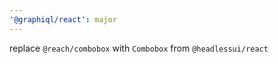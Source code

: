 ```yaml
---
'@graphiql/react': major
---
```


replace `@reach/combobox` with `Combobox` from `@headlessui/react` 
